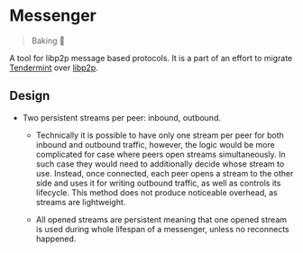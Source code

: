 # Messenger
> Baking :baguette_bread:

A tool for libp2p message based protocols. It is a part of an effort to migrate 
[Tendermint](https://github.com/tendermint/tendermint) over [libp2p](https://github.com/libp2p/libp2p).

## Design

* Two persistent streams per peer: inbound, outbound.
  * Technically it is possible to have only one stream per peer for both inbound and outbound traffic,
  however, the logic would be more complicated for case where peers open streams simultaneously. In such case they would
  need to additionally decide whose stream to use. Instead, once connected, each peer opens a 
  stream to the other side and uses it for writing outbound traffic, as well as controls its lifecycle. This method does 
  not produce noticeable overhead, as streams are lightweight.

  * All opened streams are persistent meaning that one opened stream is used during whole lifespan of a messenger, unless 
  no reconnects happened. 
    